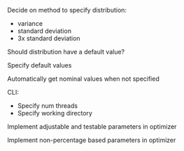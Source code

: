 Decide on method to specify distribution:
 * variance
 * standard deviation
 * 3x standard deviation

Should distribution have a default value?

Specify default values

Automatically get nominal values when not specified

CLI:
 * Specify num threads
 * Specify working directory

Implement adjustable and testable parameters in optimizer

Implement non-percentage based parameters in optimizer
